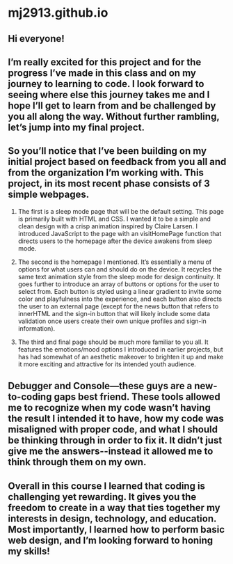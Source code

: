 # mj2913.github.io
## Hi everyone!

## I’m really excited for this project and for the progress I’ve made in this class and on my journey to learning to code. I look forward to seeing where else this journey takes me and I hope I’ll get to learn from and be challenged by you all along the way. Without further rambling, let’s jump into my final project.

## So you’ll notice that I’ve been building on my initial project based on feedback from you all and from the organization I’m working with. This project, in its most recent phase consists of 3 simple webpages.

1. The first is a sleep mode page that will be the default setting. This page is primarily built with HTML and CSS. I wanted it to be a simple and clean design with a crisp animation inspired by Claire Larsen. I introduced JavaScript to the page with an visitHomePage function that directs users to the homepage after the device awakens from sleep mode.

2. The second is the homepage I mentioned. It’s essentially a menu of options for what users can and should do on the device. It recycles the same text animation style from the sleep mode for design continuity. It goes further to introduce an array of buttons or options for the user to select from. Each button is styled using a linear gradient to invite some color and playfulness into the experience, and each button also directs the user to an external page (except for the news button that refers to innerHTML and the sign-in button that will likely include some data validation once users create their own unique profiles and sign-in information).

3. The third and final page should be much more familiar to you all. It features the emotions/mood options I introduced in earlier projects, but has had somewhat of an aesthetic makeover to brighten it up and make it more exciting and attractive for its intended youth audience.

## Debugger and Console—these guys are a new-to-coding gaps best friend. These tools allowed me to recognize when my code wasn’t having the result I intended it to have, how my code was misaligned with proper code, and what I should be thinking through in order to fix it. It didn’t just give me the answers--instead it allowed me to think through them on my own.

## Overall in this course I learned that coding is challenging yet rewarding. It gives you the freedom to create in a way that ties together my interests in design, technology, and education. Most importantly, I learned how to perform basic web design, and I’m looking forward to honing my skills!
